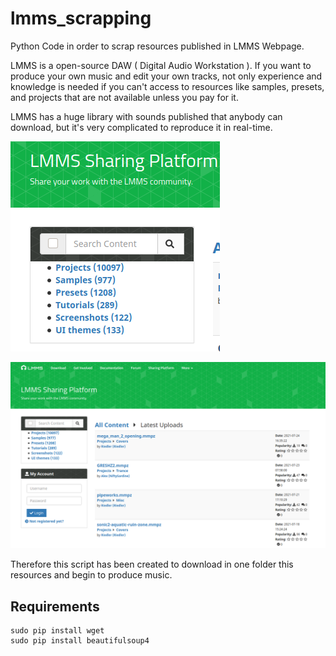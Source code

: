 # lmms_scrapping
Python Code in order to scrap resources published in LMMS Webpage.

LMMS is a open-source DAW ( Digital Audio Workstation ). If you want to produce your own music and edit your own tracks, not only experience and knowledge is needed if you can't access to resources like samples, presets, and projects that are not available unless you pay for it.

LMMS has a huge library with sounds published that anybody can download, but it's very complicated to reproduce it in real-time.


![LMMS Presets][LMMS_rsc_section]



![LMMS resources][LMMS_rsc]

Therefore this script has been created to download in one folder this resources and begin to produce music.

## Requirements

```
sudo pip install wget
sudo pip install beautifulsoup4
```

[LMMS_rsc]: /src/lmms_resources.png
[LMMS_rsc_section]: /src/lmms_resources_section.png